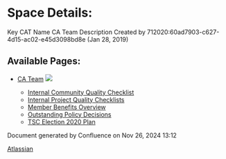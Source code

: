 # Space Details:

Key CAT Name CA Team Description Created by 712020:60ad7903-c627-4d15-ac02-e45d3098bd8e (Jan 28, 2019)

## Available Pages:

- [CA Team](CA-Team_20152339.html) ![](images/icons/contenttypes/home_page_16.png)
  
  - [Internal Community Quality Checklist](Internal-Community-Quality-Checklist_20156224.html)
  
  <!--THE END-->
  
  - [Internal Project Quality Checklists](Internal-Project-Quality-Checklists_20154132.html)
  
  <!--THE END-->
  
  - [Member Benefits Overview](Member-Benefits-Overview_20154140.html)
  
  <!--THE END-->
  
  - [Outstanding Policy Decisions](Outstanding-Policy-Decisions_20154120.html)
  
  <!--THE END-->
  
  - [TSC Election 2020 Plan](TSC-Election-2020-Plan_20156232.html)

Document generated by Confluence on Nov 26, 2024 13:12

[Atlassian](http://www.atlassian.com/)
